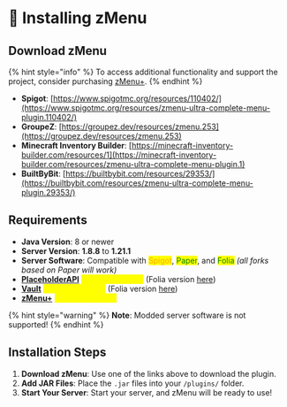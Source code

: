 # 🔌 Installing zMenu

## Download zMenu

{% hint style="info" %}
To access additional functionality and support the project, consider purchasing [zMenu+](https://www.spigotmc.org/resources/zmenu-premium-zmenu-addon.115533/).
{% endhint %}

- **Spigot**: [https://www.spigotmc.org/resources/110402/](https://www.spigotmc.org/resources/zmenu-ultra-complete-menu-plugin.110402/)
- **GroupeZ**: [https://groupez.dev/resources/zmenu.253](https://groupez.dev/resources/zmenu.253)
- **Minecraft Inventory Builder**: [https://minecraft-inventory-builder.com/resources/1](https://minecraft-inventory-builder.com/resources/zmenu-ultra-complete-menu-plugin.1)
- **BuiltByBit**: [https://builtbybit.com/resources/29353/](https://builtbybit.com/resources/zmenu-ultra-complete-menu-plugin.29353/)

## Requirements <a href="#requirements" id="requirements"></a>

- **Java Version**: 8 or newer
- **Server Version**: **1.8.8** to **1.21.1**
- **Server Software**: Compatible with <mark style="color:orange;">Spigot</mark>, <mark style="color:green;">Paper</mark>, and <mark style="color:green;">Folia</mark> _(all forks based on Paper will work)_
- [**PlaceholderAPI**](https://www.spigotmc.org/resources/placeholderapi.6245/) <mark style="color:yellow;">**RECOMMENDED**</mark> (Folia version [here](https://github.com/Anon8281/PlaceholderAPI/releases/tag/1.1))
- [**Vault**](https://www.spigotmc.org/resources/vault.34315/) <mark style="color:yellow;">**RECOMMENDED**</mark> (Folia version [here](https://github.com/Geolykt/Vault/releases))
- [**zMenu+**](configurations/patterns.md) <mark style="color:yellow;">**RECOMMENDED**</mark>

{% hint style="warning" %}
**Note**: Modded server software is not supported!
{% endhint %}

## Installation Steps

1. **Download zMenu**: Use one of the links above to download the plugin.
2. **Add JAR Files**: Place the `.jar` files into your `/plugins/` folder.
3. **Start Your Server**: Start your server, and zMenu will be ready to use!
